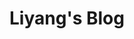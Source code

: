 ---
title: "Liyang's Blog"
image: "/img/tower_16_9.jpeg"
description: "A personal blog for technical writing and idea sharing."
github: "https://github.com/LiyangSong/liyangsong.github.io"
---